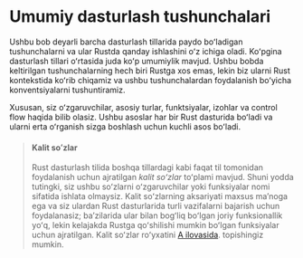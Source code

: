 # Umumiy dasturlash tushunchalari

Ushbu bob deyarli barcha dasturlash tillarida paydo boʻladigan tushunchalarni va ular Rustda qanday ishlashini oʻz ichiga oladi. Koʻpgina dasturlash tillari oʻrtasida juda koʻp umumiylik mavjud. Ushbu bobda keltirilgan tushunchalarning hech biri Rustga xos emas, lekin biz ularni Rust kontekstida koʻrib chiqamiz va ushbu tushunchalardan foydalanish boʻyicha konventsiyalarni tushuntiramiz.

Xususan, siz oʻzgaruvchilar, asosiy turlar, funktsiyalar, izohlar va control flow haqida bilib olasiz. Ushbu asoslar har bir Rust dasturida boʻladi va ularni erta oʻrganish sizga boshlash uchun kuchli asos boʻladi.

> #### Kalit soʻzlar
>
> Rust dasturlash tilida boshqa tillardagi kabi faqat til tomonidan foydalanish uchun ajratilgan
> *kalit soʻzlar* toʻplami mavjud. Shuni yodda tutingki, siz ushbu soʻzlarni 
> oʻzgaruvchilar yoki funksiyalar nomi sifatida ishlata olmaysiz. Kalit soʻzlarning aksariyati
> maxsus maʼnoga ega va siz ulardan Rust dasturlarida turli vazifalarni bajarish
> uchun foydalanasiz; baʼzilarida ular bilan bogʻliq boʻlgan joriy funksionallik
> yoʻq, lekin kelajakda Rustga qoʻshilishi mumkin boʻlgan funksiyalar uchun ajratilgan.
> Kalit soʻzlar roʻyxatini [A ilovasida][appendix_a]<!-- ignore -->. topishingiz mumkin.

[appendix_a]: appendix-01-keywords.md

